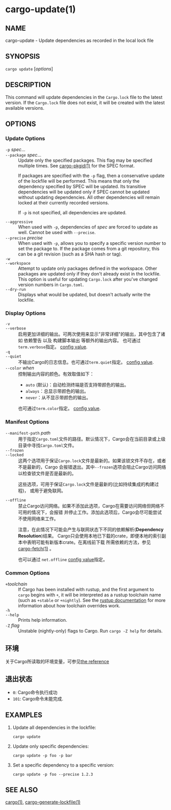 # cargo-update(1)

## NAME

cargo-update - Update dependencies as recorded in the local lock file

## SYNOPSIS

`cargo update` [_options_]

## DESCRIPTION

This command will update dependencies in the `Cargo.lock` file to the latest
version. If the `Cargo.lock` file does not exist, it will be created with the
latest available versions.

## OPTIONS

### Update Options

<dl>

<dt class="option-term" id="option-cargo-update--p"><a class="option-anchor" href="#option-cargo-update--p"></a><code>-p</code> <em>spec</em>...</dt>
<dt class="option-term" id="option-cargo-update---package"><a class="option-anchor" href="#option-cargo-update---package"></a><code>--package</code> <em>spec</em>...</dt>
<dd class="option-desc">Update only the specified packages. This flag may be specified
multiple times. See <a href="cargo-pkgid.html">cargo-pkgid(1)</a> for the SPEC format.</p>
<p>If packages are specified with the <code>-p</code> flag, then a conservative update of
the lockfile will be performed. This means that only the dependency specified
by SPEC will be updated. Its transitive dependencies will be updated only if
SPEC cannot be updated without updating dependencies.  All other dependencies
will remain locked at their currently recorded versions.</p>
<p>If <code>-p</code> is not specified, all dependencies are updated.</dd>


<dt class="option-term" id="option-cargo-update---aggressive"><a class="option-anchor" href="#option-cargo-update---aggressive"></a><code>--aggressive</code></dt>
<dd class="option-desc">When used with <code>-p</code>, dependencies of <em>spec</em> are forced to update as well.
Cannot be used with <code>--precise</code>.</dd>


<dt class="option-term" id="option-cargo-update---precise"><a class="option-anchor" href="#option-cargo-update---precise"></a><code>--precise</code> <em>precise</em></dt>
<dd class="option-desc">When used with <code>-p</code>, allows you to specify a specific version number to set
the package to. If the package comes from a git repository, this can be a git
revision (such as a SHA hash or tag).</dd>


<dt class="option-term" id="option-cargo-update--w"><a class="option-anchor" href="#option-cargo-update--w"></a><code>-w</code></dt>
<dt class="option-term" id="option-cargo-update---workspace"><a class="option-anchor" href="#option-cargo-update---workspace"></a><code>--workspace</code></dt>
<dd class="option-desc">Attempt to update only packages defined in the workspace. Other packages
are updated only if they don't already exist in the lockfile. This
option is useful for updating <code>Cargo.lock</code> after you've changed version
numbers in <code>Cargo.toml</code>.</dd>


<dt class="option-term" id="option-cargo-update---dry-run"><a class="option-anchor" href="#option-cargo-update---dry-run"></a><code>--dry-run</code></dt>
<dd class="option-desc">Displays what would be updated, but doesn't actually write the lockfile.</dd>


</dl>

### Display Options

<dl>
<dt class="option-term" id="option-cargo-update--v"><a class="option-anchor" href="#option-cargo-update--v"></a><code>-v</code></dt>
<dt class="option-term" id="option-cargo-update---verbose"><a class="option-anchor" href="#option-cargo-update---verbose"></a><code>--verbose</code></dt>
<dd class="option-desc">启用更加详细的输出。可两次使用来显示&quot;非常详细&quot;的输出，其中包含了诸如 依赖警告 以及 构建脚本输出 等额外的输出内容。
也可通过<code>term.verbose</code>指定。
<a href="../reference/config.html">config value</a>.</dd>


<dt class="option-term" id="option-cargo-update--q"><a class="option-anchor" href="#option-cargo-update--q"></a><code>-q</code></dt>
<dt class="option-term" id="option-cargo-update---quiet"><a class="option-anchor" href="#option-cargo-update---quiet"></a><code>--quiet</code></dt>
<dd class="option-desc">不输出Cargo的日志信息。也可通过<code>term.quiet</code>指定。
<a href="../reference/config.html">config value</a>.</dd>


<dt class="option-term" id="option-cargo-update---color"><a class="option-anchor" href="#option-cargo-update---color"></a><code>--color</code> <em>when</em></dt>
<dd class="option-desc">控制输出内容的颜色。有效取值如下：</p>
<ul>
<li><code>auto</code> (默认)：自动检测终端是否支持带颜色的输出。</li>
<li><code>always</code>：总显示带颜色的输出。</li>
<li><code>never</code>：从不显示带颜色的输出。</li>
</ul>
<p>也可通过<code>term.color</code>指定。
<a href="../reference/config.html">config value</a>.</dd>


</dl>

### Manifest Options

<dl>

<dt class="option-term" id="option-cargo-update---manifest-path"><a class="option-anchor" href="#option-cargo-update---manifest-path"></a><code>--manifest-path</code> <em>path</em></dt>
<dd class="option-desc">用于指定<code>Cargo.toml</code>文件的路径。默认情况下，Cargo会在当前目录或上级目录中寻找<code>Cargo.toml</code>文件。</dd>



<dt class="option-term" id="option-cargo-update---frozen"><a class="option-anchor" href="#option-cargo-update---frozen"></a><code>--frozen</code></dt>
<dt class="option-term" id="option-cargo-update---locked"><a class="option-anchor" href="#option-cargo-update---locked"></a><code>--locked</code></dt>
<dd class="option-desc">这两个选项用于保证<code>Cargo.lock</code>文件是最新的。如果该锁文件不存在，或者不是最新的，Cargo
会报错退出。其中<code>--frozen</code>选项会阻止Cargo访问网络以检查锁文件是否是最新的。</p>
<p>这些选项，可用于保证<code>Cargo.lock</code>文件是最新的(比如持续集成的构建过程)，
或用于避免联网。</dd>


<dt class="option-term" id="option-cargo-update---offline"><a class="option-anchor" href="#option-cargo-update---offline"></a><code>--offline</code></dt>
<dd class="option-desc">禁止Cargo访问网络。如果不添加此选项，Cargo在需要访问网络但网络不可用的情况下，会报错
并停止工作。添加此选项后，Cargo会尽可能尝试不使用网络来工作。</p>
<p>注意，在此情况下可能会产生与联网状态下不同的依赖解析(<strong>Dependency Resolution</strong>)结果。
Cargo只会使用本地已下载的crate，即便本地的索引副本中表明可能有新版本crate。在离线前下载
所需依赖的方法，参见 <a href="cargo-fetch.html">cargo-fetch(1)</a> 。</p>
<p>也可以通过 <code>net.offline</code> <a href="../reference/config.html">config value</a>指定。</dd>



</dl>

### Common Options

<dl>

<dt class="option-term" id="option-cargo-update-+toolchain"><a class="option-anchor" href="#option-cargo-update-+toolchain"></a><code>+</code><em>toolchain</em></dt>
<dd class="option-desc">If Cargo has been installed with rustup, and the first argument to <code>cargo</code>
begins with <code>+</code>, it will be interpreted as a rustup toolchain name (such
as <code>+stable</code> or <code>+nightly</code>).
See the <a href="https://rust-lang.github.io/rustup/overrides.html">rustup documentation</a>
for more information about how toolchain overrides work.</dd>


<dt class="option-term" id="option-cargo-update--h"><a class="option-anchor" href="#option-cargo-update--h"></a><code>-h</code></dt>
<dt class="option-term" id="option-cargo-update---help"><a class="option-anchor" href="#option-cargo-update---help"></a><code>--help</code></dt>
<dd class="option-desc">Prints help information.</dd>


<dt class="option-term" id="option-cargo-update--Z"><a class="option-anchor" href="#option-cargo-update--Z"></a><code>-Z</code> <em>flag</em></dt>
<dd class="option-desc">Unstable (nightly-only) flags to Cargo. Run <code>cargo -Z help</code> for details.</dd>


</dl>


## 环境

关于Cargo所读取的环境变量，可参见[the reference](../reference/environment-variables.html)


## 退出状态

* `0`: Cargo命令执行成功
* `101`: Cargo命令未能完成.


## EXAMPLES

1. Update all dependencies in the lockfile:

       cargo update

2. Update only specific dependencies:

       cargo update -p foo -p bar

3. Set a specific dependency to a specific version:

       cargo update -p foo --precise 1.2.3

## SEE ALSO
[cargo(1)](cargo.html), [cargo-generate-lockfile(1)](cargo-generate-lockfile.html)
